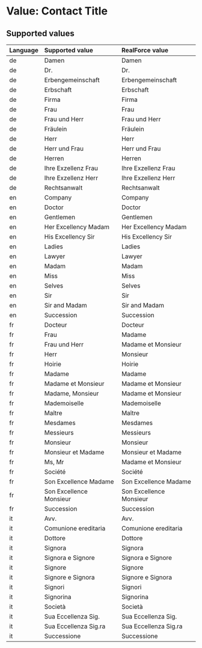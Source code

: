 # Value: Contact Title

## Supported values

| Language | Supported value | RealForce value |
| :--- | :--- | :--- |
| de | Damen | Damen |
| de | Dr. | Dr. |
| de | Erbengemeinschaft | Erbengemeinschaft |
| de | Erbschaft | Erbschaft |
| de | Firma | Firma |
| de | Frau | Frau |
| de | Frau und Herr | Frau und Herr |
| de | Fräulein | Fräulein |
| de | Herr | Herr |
| de | Herr und Frau | Herr und Frau |
| de | Herren | Herren |
| de | Ihre Exzellenz Frau | Ihre Exzellenz Frau |
| de | Ihre Exzellenz Herr | Ihre Exzellenz Herr |
| de | Rechtsanwalt | Rechtsanwalt |
| en | Company | Company |
| en | Doctor | Doctor |
| en | Gentlemen | Gentlemen |
| en | Her Excellency Madam | Her Excellency Madam |
| en | His Excellency Sir | His Excellency Sir |
| en | Ladies | Ladies |
| en | Lawyer | Lawyer |
| en | Madam | Madam |
| en | Miss | Miss |
| en | Selves | Selves |
| en | Sir | Sir |
| en | Sir and Madam | Sir and Madam |
| en | Succession | Succession |
| fr | Docteur | Docteur |
| fr | Frau | Madame |
| fr | Frau und Herr | Madame et Monsieur |
| fr | Herr | Monsieur |
| fr | Hoirie | Hoirie |
| fr | Madame | Madame |
| fr | Madame et Monsieur | Madame et Monsieur |
| fr | Madame, Monsieur | Madame et Monsieur |
| fr | Mademoiselle | Mademoiselle |
| fr | Maître | Maître |
| fr | Mesdames | Mesdames |
| fr | Messieurs | Messieurs |
| fr | Monsieur | Monsieur |
| fr | Monsieur et Madame | Monsieur et Madame |
| fr | Ms, Mr | Madame et Monsieur |
| fr | Société | Société |
| fr | Son Excellence Madame | Son Excellence Madame |
| fr | Son Excellence Monsieur | Son Excellence Monsieur |
| fr | Succession | Succession |
| it | Avv. | Avv. |
| it | Comunione ereditaria | Comunione ereditaria |
| it | Dottore | Dottore |
| it | Signora | Signora |
| it | Signora e Signore | Signora e Signore |
| it | Signore | Signore |
| it | Signore e Signora | Signore e Signora |
| it | Signori | Signori |
| it | Signorina | Signorina |
| it | Società | Società |
| it | Sua Eccellenza Sig. | Sua Eccellenza Sig. |
| it | Sua Eccellenza Sig.ra | Sua Eccellenza Sig.ra |
| it | Successione | Successione |
